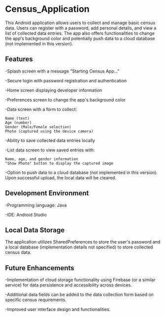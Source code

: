 # Census_Application

This Android application allows users to collect and manage basic census data. Users can register with a password, add personal details, and view a list of collected data entries. The app also offers functionalities to change the app's background color and potentially push data to a cloud database (not implemented in this version).


## Features

-Splash screen with a message "Starting Census App..."

-Secure login with password registration and authentication

-Home screen displaying developer information

-Preferences screen to change the app's background color

-Data screen with a form to collect:

    Name (text)
    Age (number)
    Gender (Male/Female selection)
    Photo (captured using the device camera)
-Ability to save collected data entries locally

-List data screen to view saved entries with:

    Name, age, and gender information
    "Show Photo" button to display the captured image

-Option to push data to a cloud database (not implemented in this version). Upon successful upload, the local data will be cleared.


## Development Environment

-Programming language: Java

-IDE: Android Studio
## Local Data Storage

The application utilizes SharedPreferences to store the user's password and a local database (implementation details not specified) to store collected census data.
## Future Enhancements

-Implementation of cloud storage functionality using Firebase (or a similar service) for data persistence and accessibility across devices.

-Additional data fields can be added to the data collection form based on specific census requirements.

-Improved user interface design and functionalities.
